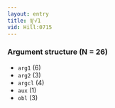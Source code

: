 ```yaml
---
layout: entry
title: ལྟ་√1
vid: Hill:0715
---
```

### Argument structure (N = 26)
* `arg1` (6)
* `arg2` (3)
* `argcl` (4)
* `aux` (1)
* `obl` (3)

